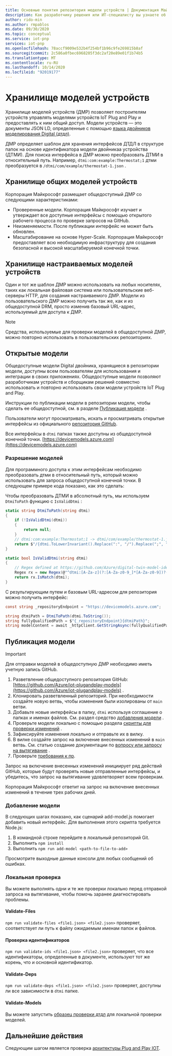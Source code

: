 ```yaml
---
title: Основные понятия репозитория модели устройств | Документация Майкрософт
description: Как разработчику решения или ИТ-специалисту вы узнаете об основных понятиях репозитория модели устройств.
author: rido-min
ms.author: rmpablos
ms.date: 09/30/2020
ms.topic: conceptual
ms.service: iot-pnp
services: iot-pnp
ms.openlocfilehash: 78accf9009e532b4f254bf1b96c9fe269815b8af
ms.sourcegitcommit: 2c586a0fbec6968205f3dc2af20e89e01f1b74b5
ms.translationtype: MT
ms.contentlocale: ru-RU
ms.lasthandoff: 10/14/2020
ms.locfileid: "92019177"
---
```

# <a name="device-model-repository"></a>Хранилище моделей устройств

Хранилище моделей устройств (ДМР) позволяет построителям устройств управлять моделями устройств IoT Plug and Play и предоставлять к ним общий доступ. Модели устройств — это документы JSON LD, определенные с помощью [языка двойников моделирования Digital (дтдл)](https://github.com/Azure/opendigitaltwins-dtdl/blob/master/DTDL/v2/dtdlv2.md).

ДМР определяет шаблон для хранения интерфейсов ДТДЛ в структуре папок на основе идентификатора модели двойникаа устройства (ДТМИ). Для поиска интерфейса в ДМР можно преобразовать ДТМИ в относительный путь. Например, `dtmi:com:example:Thermostat;1` дтми преобразуется в `/dtmi/com/example/thermostat-1.json` .

## <a name="public-device-model-repository"></a>Хранилище общих моделей устройств

Корпорация Майкрософт размещает общедоступный ДМР со следующими характеристиками:

- Проверенные модели. Корпорация Майкрософт изучает и утверждает все доступные интерфейсы с помощью открытого рабочего процесса по проверке запросов на GitHub.
- Неизменяемости.  После публикации интерфейс не может быть обновлен.
- Масштабирование на основе Hyper-Scale. Корпорация Майкрософт предоставляет всю необходимую инфраструктуру для создания безопасной и высокой масштабируемой конечной точки.

## <a name="custom-device-model-repository"></a>Хранилище настраиваемых моделей устройств

Один и тот же шаблон ДМР можно использовать на любых носителях, таких как локальная файловая система или пользовательские веб-серверы HTTP, для создания настраиваемого ДМР. Модели из пользовательского ДМР можно получить так же, как и из общедоступной DRM, просто изменив базовый URL-адрес, используемый для доступа к ДМР.

> [!NOTE]
> Средства, используемые для проверки моделей в общедоступной ДМР, можно повторно использовать в пользовательских репозиториях.

## <a name="public-models"></a>Открытые модели

Общедоступные модели Digital двойника, хранящиеся в репозитории модели, доступны всем пользователям для использования и интеграции в своих приложениях. Общедоступные модели позволяют разработчикам устройств и сборщикам решений совместно использовать и повторно использовать свои модели устройств IoT Plug and Play.

Инструкции по публикации модели в репозитории модели, чтобы сделать ее общедоступной, см. в разделе [Публикация модели](#publish-a-model) .

Пользователи могут просматривать, искать и просматривать открытые интерфейсы из официального [репозитория GitHub](https://github.com/Azure/iot-plugandplay-models).

Все интерфейсы в `dtmi` папках также доступны из общедоступной конечной точки. [https://devicemodels.azure.com](https://devicemodels.azure.com)

### <a name="resolve-models"></a>Разрешение моделей

Для программного доступа к этим интерфейсам необходимо преобразовать дтми в относительный путь, который можно использовать для запроса общедоступной конечной точки. В следующем примере кода показано, как это сделать:

Чтобы преобразовать ДТМИ в абсолютный путь, мы используем `DtmiToPath` функцию с `IsValidDtmi` :

```cs
static string DtmiToPath(string dtmi)
{
    if (!IsValidDtmi(dtmi))
    {
        return null;
    }
    // dtmi:com:example:Thermostat;1 -> dtmi/com/example/thermostat-1.json
    return $"/{dtmi.ToLowerInvariant().Replace(":", "/").Replace(";", "-")}.json";
}

static bool IsValidDtmi(string dtmi)
{
    // Regex defined at https://github.com/Azure/digital-twin-model-identifier#validation-regular-expressions
    Regex rx = new Regex(@"^dtmi:[A-Za-z](?:[A-Za-z0-9_]*[A-Za-z0-9])?(?::[A-Za-z](?:[A-Za-z0-9_]*[A-Za-z0-9])?)*;[1-9][0-9]{0,8}$");
    return rx.IsMatch(dtmi);
}
```

С результирующим путем и базовым URL-адресом для репозитория можно получить интерфейс:

```cs
const string _repositoryEndpoint = "https://devicemodels.azure.com";

string dtmiPath = DtmiToPath(dtmi.ToString());
string fullyQualifiedPath = $"{_repositoryEndpoint}{dtmiPath}";
string modelContent = await _httpClient.GetStringAsync(fullyQualifiedPath);
```

## <a name="publish-a-model"></a>Публикация модели

> [!Important]
> Для отправки моделей в общедоступную ДМР необходимо иметь учетную запись GitHub.

1. Разветвление общедоступного репозитория GitHub: [https://github.com/Azure/iot-plugandplay-models](https://github.com/Azure/iot-plugandplay-models) .
1. Клонировать разветвленный репозиторий. При необходимости создайте новую ветвь, чтобы изменения были изолированы от `main` ветви.
1. Добавьте новые интерфейсы в папку, `dtmi` используя соглашение о папках и именах файлов. См. раздел средство [добавления модели](#add-model) .
1. Проверьте модели локально с помощью раздела [скрипты для проверки изменений](#validate-files) .
1. Зафиксируйте изменения локально и отправьте их в вилку.
1. В вилке создайте запрос на включение внесенных изменений в `main` ветвь. См. статью создание документации по [вопросу или запросу на вытягивание](https://docs.github.com/free-pro-team@latest/desktop/contributing-and-collaborating-using-github-desktop/creating-an-issue-or-pull-request) .
1. Проверьте [требования к пр](https://github.com/Azure/iot-plugandplay-models/blob/main/pr-reqs.md).

Запрос на включение внесенных изменений инициирует ряд действий GitHub, которые будут проверять новые отправленные интерфейсы, и убедитесь, что запрос на вытягивание удовлетворяет всем проверкам.

Корпорация Майкрософт ответит на запрос на включение внесенных изменений в течение трех рабочих дней.

### <a name="add-model"></a>Добавление модели

В следующих шагах показано, как сценарий add-model.js помогает добавить новый интерфейс. Для выполнения этого скрипта требуется Node.js:

1. В командной строке перейдите в локальный репозиторий Git.
1. Выполнить `npm install`
1. Выполнить `npm run add-model <path-to-file-to-add>`

Просмотрите выходные данные консоли для любых сообщений об ошибках.

### <a name="local-validation"></a>Локальная проверка

Вы можете выполнять одни и те же проверки локально перед отправкой запроса на вытягивание, чтобы помочь заранее диагностировать проблемы.

#### <a name="validate-files"></a>Validate-Files

`npm run validate-files <file1.json> <file2.json>` проверяет, соответствует ли путь к файлу ожидаемым именам папок и файлов.

#### <a name="validate-ids"></a>Проверка идентификаторов

`npm run validate-ids <file1.json> <file2.json>` проверяет, что все идентификаторы, определенные в документе, используют тот же корень, что и основной идентификатор.

#### <a name="validate-deps"></a>Validate-Deps

`npm run validate-deps <file1.json> <file2.json>` проверяет, доступны ли все зависимости в `dtmi` папке.

#### <a name="validate-models"></a>Validate-Models

Вы можете запустить [образец проверки дтдл](https://github.com/Azure-Samples/DTDL-Validator) для локальной проверки моделей.

## <a name="next-steps"></a>Дальнейшие действия

Следующим шагом является проверка [архитектуры Plug and Play IOT](concepts-architecture.md).
